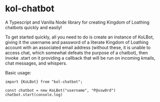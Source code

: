 # kol-chatbot

A Typescript and Vanilla Node library for creating Kingdom of Loathing chatbots quickly and easily!

To get started quickly, all you need to do is create an instance of KoLBot, giving it the username and password of a literate Kingdom of Loathing account with an associated email address (without these, it is unable to access chat, which somewhat defeats the purpose of a chatbot), then invoke .start on it providing a callback that will be run on incoming kmails, chat messages, and whispers.

Basic usage:

```
import {KoLBot} from "kol-chatbot";

const chatbot = new KoLBot("username", "P@ssw0rd")
chatbot.start(console.log)
```
